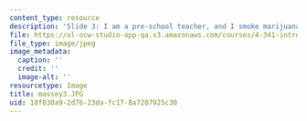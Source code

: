 ```yaml
---
content_type: resource
description: 'Slide 3: I am a pre-school teacher, and I smoke marijuana'
file: https://ol-ocw-studio-app-qa.s3.amazonaws.com/courses/4-341-introduction-to-photography-fall-2002/18f830a92d7623dafc178a7207925c30_massey3.JPG
file_type: image/jpeg
image_metadata:
  caption: ''
  credit: ''
  image-alt: ''
resourcetype: Image
title: massey3.JPG
uid: 18f830a9-2d76-23da-fc17-8a7207925c30
---
```

